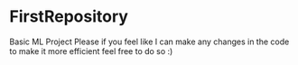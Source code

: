 # FirstRepository
Basic ML Project
Please if you feel like I can make any changes in the code to make it more efficient feel free to do so :)
